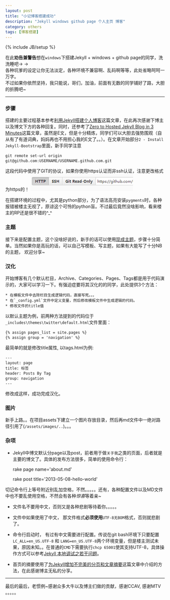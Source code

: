 ```yaml
---
layout: post
title: "小记博客搭建成功"
description: "Jekyll windows github page 个人主页 博客"
category: others
tags: [博客搭建]
---
```

{% include JB/setup %}

在此**劝告兼警告**想在`windows`下搭建Jekyll + windows + github page的同学，洗洗睡吧→ →  
各种坑爹的设定让你无法淡定，各种环境不兼容啊、乱码啊等等，此处省略呵呵一万字。  
不过如果你依然坚持，我只能说，哥们，加油，前面有无数的同学铺好了路，大胆的折腾吧~

***

### 步骤
搭建的主要过程基本参考[利用Jekyll搭建个人博客](http://www.mceiba.com/develop/jekyll-introduction.html)这篇文章，在此再次感谢下博主以及博文下方的各种回复。同时，还参考了[Zero to Hosted Jekyll Blog in 3 Minutes](http://jekyllbootstrap.com/)这篇文章，虽然是E文，但是十分精炼，同学们可以大胆去强势围观（自从有了有道词典，妈妈再也不用担心我的E文了。。）。在文章开始部分`2 - Install Jekyll-Bootstrap`里面，新手同学注意  

	git remote set-url origin git@github.com:USERNAME/USERNAME.github.com.git  
这段代码中使用了GIT的协议，如果你使用https认证而非ssh认证，注意更改格式为https的！
![git仓库地址切换](/assets/images/2013-05/github-link.png)

在搭建环境的过程中，尤其是python部分，为了语法高亮安装`pygments`时，各种报错被楼主无视了，原谅这个可怜的python盲。不过最后竟然没啥影响，看来楼主的RP还是很不错的^_^

### 主题
接下来是配置主题，这个没啥好说的，新手的话可以使用[现成主题](http://themes.jekyllbootstrap.com/)，步骤十分简单。当然如果你是高玩的话，可以自己写模板、写主题，如果有大能写了十分NB的主题， 欢迎分享~

### 汉化
开始博客有几个默认栏目，Archive、Categories、Pages、Tags都是用于代码演示的，大家可以学习一下。有强迫症要将其汉化的的同学，此处提供3个方法：  

	* 在模板文件中去除栏目生成逻辑代码，直接写死。。。
	* 在`_config.yml`文件中定义变量，然后修改模板文件中生成逻辑的代码。
	* 修改文件的title值

以默认主题为例，前两种方法提到的代码位于`_includes\themes\twitter\default.html`文件里面：  
  
	{% assign pages_list = site.pages %}
    {% assign group = 'navigation' %}
最简单的就是修改title属性, 以tags.html为例:  

	---
	layout: page
	title: 标签
	header: Posts By Tag
	group: navigation
	---
修改成这样，成功完成汉化。

### 图片

新手上路。。在项目assets下建立一个图片存放目录，然后再md文件中一绝对路径引用了(`/assets/images/..`)。。。


### 杂项
  * Jekyll中博文默认分page以及post，前者用于做`关于我`之类的页面，后者就是主要的博文了。具体的发布方法很多，简单的使用命令行：  
	
	rake page name='about.md'  

	rake post title='2013-05-08-hello-world'  

  切记命令行上等号附近别乱加空格，不然。。。。。还有，各种配置文件以及MD文件中也不要乱使用空格，不然会有各种*惊喜*等着亲~

  * 文件名不要用中文，否则又是各种悲剧等待着你。。。。。

  * 文件中如果使用了中文， 那文件格式**必须使用**`UTF-8无BOM`格式，否则就悲剧了。

  * 命令行启动时， 有过有中文需要进行配置。传说在git bash环境下只要配置`LC_ALL=en_US.UTF-8` 和 `LANG=en_US.UTF-8`两个环境变量，但是楼主测试未果，原因未知。。在普通的`CMD`下需要执行`chcp 65001`使其支持UTF-8，具体操作方式可以参考[Jekyll 本地调试之若干问题](http://chxt6896.github.io/blog/2012/02/13/blog-jekyll-native.html)。  
  * 首页的摘要使用了[为Jekyll增加不完美的分页和文章摘要](http://kingauthur.info/2013/01/20/the-paginator-and-excerpt-in-jekyll/)这篇文章中介绍的方法，在此感谢博主无私的分享。

***
最后的最后，老惯例~感谢众多大牛以及博主们做的贡献，感谢CCAV, 感谢MTV 。。。。。
